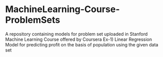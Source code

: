 # MachineLearning-Course-ProblemSets
A repository containing models for problem set uploaded in Stanford Machine Learning Course offered by Coursera
Ex-1) Linear Regression Model for predicting profit on the basis of population using the given data set
